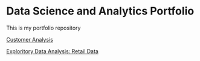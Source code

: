 # Data Science and Analytics Portfolio
This is my portfolio repository

[Customer Analysis](https://github.com/jon-herrick/portfolio/blob/main/Customers_D10.pdf)

[Exploritory Data Analysis: Retail Data](https://rpubs.com/jonherrick/Retail_EDA)

